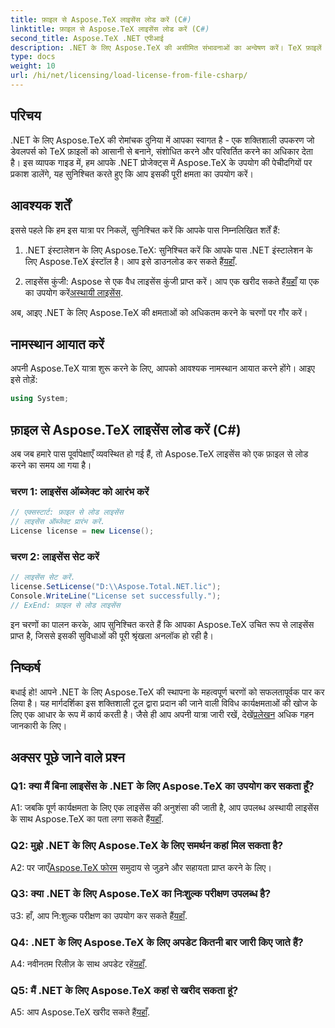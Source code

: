 ```yaml
---
title: फ़ाइल से Aspose.TeX लाइसेंस लोड करें (C#)
linktitle: फ़ाइल से Aspose.TeX लाइसेंस लोड करें (C#)
second_title: Aspose.TeX .NET एपीआई
description: .NET के लिए Aspose.TeX की असीमित संभावनाओं का अन्वेषण करें। TeX फ़ाइलें निर्बाध रूप से बनाएं, संशोधित करें और परिवर्तित करें।
type: docs
weight: 10
url: /hi/net/licensing/load-license-from-file-csharp/
---
```

## परिचय

.NET के लिए Aspose.TeX की रोमांचक दुनिया में आपका स्वागत है - एक शक्तिशाली उपकरण जो डेवलपर्स को TeX फ़ाइलों को आसानी से बनाने, संशोधित करने और परिवर्तित करने का अधिकार देता है। इस व्यापक गाइड में, हम आपके .NET प्रोजेक्ट्स में Aspose.TeX के उपयोग की पेचीदगियों पर प्रकाश डालेंगे, यह सुनिश्चित करते हुए कि आप इसकी पूरी क्षमता का उपयोग करें।

## आवश्यक शर्तें

इससे पहले कि हम इस यात्रा पर निकलें, सुनिश्चित करें कि आपके पास निम्नलिखित शर्तें हैं:

1.  .NET इंस्टालेशन के लिए Aspose.TeX: सुनिश्चित करें कि आपके पास .NET इंस्टालेशन के लिए Aspose.TeX इंस्टॉल है। आप इसे डाउनलोड कर सकते हैं[यहाँ](https://releases.aspose.com/tex/net/).

2.  लाइसेंस कुंजी: Aspose से एक वैध लाइसेंस कुंजी प्राप्त करें। आप एक खरीद सकते हैं[यहाँ](https://purchase.aspose.com/buy) या एक का उपयोग करें[अस्थायी लाइसेंस](https://purchase.aspose.com/temporary-license/).

अब, आइए .NET के लिए Aspose.TeX की क्षमताओं को अधिकतम करने के चरणों पर गौर करें।

## नामस्थान आयात करें

अपनी Aspose.TeX यात्रा शुरू करने के लिए, आपको आवश्यक नामस्थान आयात करने होंगे। आइए इसे तोड़ें:

```csharp
using System;
```

## फ़ाइल से Aspose.TeX लाइसेंस लोड करें (C#)

अब जब हमारे पास पूर्वापेक्षाएँ व्यवस्थित हो गई हैं, तो Aspose.TeX लाइसेंस को एक फ़ाइल से लोड करने का समय आ गया है।

### चरण 1: लाइसेंस ऑब्जेक्ट को आरंभ करें

```csharp
// एक्सस्टार्ट: फ़ाइल से लोड लाइसेंस
// लाइसेंस ऑब्जेक्ट प्रारंभ करें.
License license = new License();
```

### चरण 2: लाइसेंस सेट करें

```csharp
// लाइसेंस सेट करें.
license.SetLicense("D:\\Aspose.Total.NET.lic");
Console.WriteLine("License set successfully.");
// ExEnd: फ़ाइल से लोड लाइसेंस
```

इन चरणों का पालन करके, आप सुनिश्चित करते हैं कि आपका Aspose.TeX उचित रूप से लाइसेंस प्राप्त है, जिससे इसकी सुविधाओं की पूरी श्रृंखला अनलॉक हो रही है।

## निष्कर्ष

 बधाई हो! आपने .NET के लिए Aspose.TeX की स्थापना के महत्वपूर्ण चरणों को सफलतापूर्वक पार कर लिया है। यह मार्गदर्शिका इस शक्तिशाली टूल द्वारा प्रदान की जाने वाली विविध कार्यक्षमताओं की खोज के लिए एक आधार के रूप में कार्य करती है। जैसे ही आप अपनी यात्रा जारी रखें, देखें[प्रलेखन](https://reference.aspose.com/tex/net/) अधिक गहन जानकारी के लिए।

## अक्सर पूछे जाने वाले प्रश्न

### Q1: क्या मैं बिना लाइसेंस के .NET के लिए Aspose.TeX का उपयोग कर सकता हूँ?

 A1: जबकि पूर्ण कार्यक्षमता के लिए एक लाइसेंस की अनुशंसा की जाती है, आप उपलब्ध अस्थायी लाइसेंस के साथ Aspose.TeX का पता लगा सकते हैं[यहाँ](https://purchase.aspose.com/temporary-license/).

### Q2: मुझे .NET के लिए Aspose.TeX के लिए समर्थन कहां मिल सकता है?

 A2: पर जाएँ[Aspose.TeX फोरम](https://forum.aspose.com/c/tex/47) समुदाय से जुड़ने और सहायता प्राप्त करने के लिए।

### Q3: क्या .NET के लिए Aspose.TeX का निःशुल्क परीक्षण उपलब्ध है?

 उ3: हाँ, आप नि:शुल्क परीक्षण का उपयोग कर सकते हैं[यहाँ](https://releases.aspose.com/).

### Q4: .NET के लिए Aspose.TeX के लिए अपडेट कितनी बार जारी किए जाते हैं?

 A4: नवीनतम रिलीज़ के साथ अपडेट रहें[यहाँ](https://releases.aspose.com/tex/net/).

### Q5: मैं .NET के लिए Aspose.TeX कहां से खरीद सकता हूं?

 A5: आप Aspose.TeX खरीद सकते हैं[यहाँ](https://purchase.aspose.com/buy).